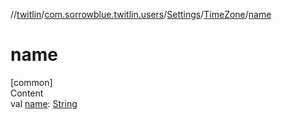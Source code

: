 //[twitlin](../../../index.md)/[com.sorrowblue.twitlin.users](../../index.md)/[Settings](../index.md)/[TimeZone](index.md)/[name](name.md)



# name  
[common]  
Content  
val [name](name.md): [String](https://kotlinlang.org/api/latest/jvm/stdlib/kotlin/-string/index.html)  



